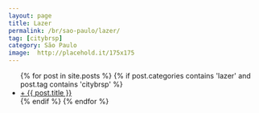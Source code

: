 ```yaml
---
layout: page
title: Lazer
permalink: /br/sao-paulo/lazer/
tag: [citybrsp]
category: São Paulo
image:  http://placehold.it/175x175
---
```


<div class="home">

  <ul class="post-list">
    {% for post in site.posts %}
      {% if post.categories contains 'lazer' and post.tag contains 'citybrsp' %}
      <li>
          <a class="post-link" href="{{ post.url | prepend: site.baseurl }}">+ {{ post.title }}</a>
      </li>
      {% endif %}
    {% endfor %}
  </ul>
</div>
